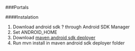 ###Portals

####Instalation
1. Download android sdk ? through Android SDK Manager
2. Set ANDROID_HOME
3. Download [maven android sdk deployer](https://github.com/mosabua/maven-android-sdk-deployer/#readme)
4. Run mvn install in maven android sdk deployer folder

